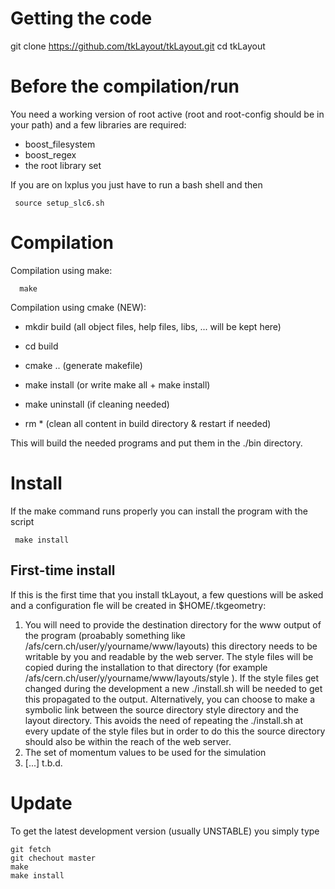 # Getting the code

   git clone https://github.com/tkLayout/tkLayout.git
   cd tkLayout

# Before the compilation/run

You need a working version of root active (root and root-config should be in your path) and a few
libraries are required:
  * boost_filesystem
  * boost_regex
  * the root library set

If you are on lxplus you just have to run a bash shell and then

     source setup_slc6.sh


# Compilation

  Compilation using make:

      make

  Compilation using cmake (NEW):

  * mkdir build (all object files, help files, libs, ... will be kept here)
  * cd build
  * cmake .. (generate makefile)
  * make install (or write make all + make install)

  * make uninstall (if cleaning needed)
  * rm * (clean all content in build directory & restart if needed)


This will build the needed programs and put them in the ./bin directory.


# Install
  If the make command runs properly you can install the program with the script

     make install

## First-time install
If this is the first time that you install tkLayout, a few questions will be asked and a configuration
fle will be created in $HOME/.tkgeometry:

1. You will need to provide the destination directory for the www output of the program (proabably
  something like /afs/cern.ch/user/y/yourname/www/layouts) this directory needs to be writable by you
  and readable by the web server.
     The style files will be copied during the installation to that directory (for example
  /afs/cern.ch/user/y/yourname/www/layouts/style ). If the style files get changed during the development
  a new ./install.sh will be needed to get this propagated to the output.
     Alternatively, you can choose to make a symbolic link between the source directory style directory and
  the layout directory. This avoids the need of repeating the ./install.sh at every update of the style files
  but in order to do this the source directory should also be within the reach of the web server.
1. The set of momentum values to be used for the simulation
1. [...] t.b.d.

# Update
To get the latest development version (usually UNSTABLE) you simply type

    git fetch
    git chechout master
    make
    make install
  
